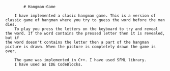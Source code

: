 			# Hangman-Game

		I have implemented a clasic hangman game. This is a version of classic game of hangman where you try to guess the word before the man dies.
		To play you press the letters on the keyboard to try and reveal the word. If the word contains the pressed letter then it is revealed, but if 
	the word doesn't contains the letter then a part of the hangman picture is drawn. When the picture is completely drawn the game is over.

		The game was implemented in C++. I have used SFML library.
		I have used as IDE CodeBlocks.